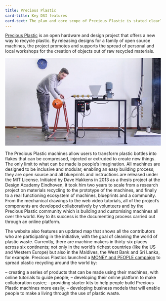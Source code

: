 ```yaml
---
title: Precious Plastic
card-title: Key DSI features 
card-text: The plan and core scope of Precious Plastic is stated clearly in the project’s website, which has been designed to deliver all contents and documents that are necessary to allow other people to replicate the line of plastic recycling machines. The communication of the project is based on the combination of simple design and radical transparency that allows readers (and potential contributors) to understand the plan&#58; to create a network of workshops in which recycling really happens, rather than a platform for selling design objects.
---
```


[Precious Plastic](https://preciousplastic.com/en/) is an open hardware and design project that offers a new way to recycle plastic. By releasing designs for a family of open source machines, the project promotes and supports the spread of personal and local workshops for the creation of objects out of raw recycled materials.

![open drop](../assets/pics/Preciousplatic.jpg)

The Precious Plastic machines allow users to transform plastic bottles into flakes that can be compressed, injected or extruded to create new things. The only limit to what can be made is people’s imagination. All machines are designed to be inclusive and modular, enabling an easy building process; they are open source and all blueprints and instructions are released under the MIT License. Initiated by Dave Hakkens in 2013 as a thesis project at the Design Academy Eindhoven, it took him two years to scale from a research project on materials recycling to the prototype of the machines, and finally to a real functioning ecosystem of machines, blueprints and a community. From the mechanical drawings to the web video tutorials, all of the project’s components are developed collaboratively by volunteers and by the Precious Plastic community which is building and customising machines all over the world. Key to its success is the documenting process carried out through an online platform.

The website also features an updated map that shows all the contributors who are participating in the initiative, with the goal of cleaning the world of plastic waste. Currently, there are machine makers in thirty-six places across six continents; not only in the world’s richest countries (like the US and Western Europe) but also in the Maldives, the West Bank and Sri Lanka, for example. Precious Plastics launched a [MONEY and PEOPLE campaign](https://next.preciousplastic.com/) to spread plastic recycling around the world by:

– creating a series of products that can be made using their machines, with online tutorials to guide people;
– developing their online platform to make collaboration easier;
– providing starter kits to help people build Precious Plastic machines more easily;
– developing business models that will enable people to make a living through the use of plastic waste.